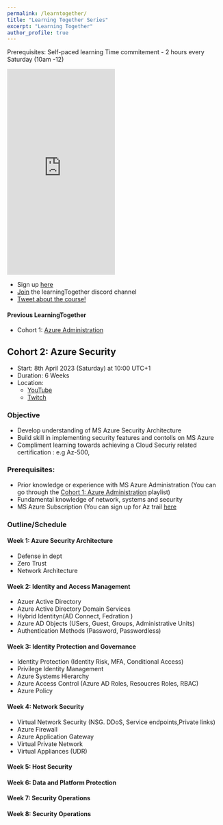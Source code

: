 ```yaml
---
permalink: /learntogether/
title: "Learning Together Series"
excerpt: "Learning Together"
author_profile: true
---
```


Prerequisites:
Self-paced learning
Time commitement - 2 hours every Saturday (10am -12)

<html><iframe width="640px" height="480px" src="https://forms.office.com/r/gQckxp2UxC?embed=true" frameborder="0" marginwidth="0" marginheight="0" style="border: none; max-width:50%; max-height:50vh" allowfullscreen webkitallowfullscreen mozallowfullscreen msallowfullscreen> </iframe></html>

- Sign up [here](https://airtable.com/shrCb8y6eTbPKwSTL)
- [Join](https://discord.gg/ZBRW44ksVn) the learningTogether discord channel 
- [Tweet about the course!](https://ctt.ac/fH67W)

#### Previous LearningTogether
- Cohort 1: [Azure Administration](https://www.youtube.com/playlist?list=PLAIfj0YIoMBcLegHLjwCgTPVYg-vYOt1a)





## Cohort 2: Azure Security

- Start: 8th April 2023 (Saturday) at 10:00 UTC+1
- Duration: 6 Weeks
- Location:
  - [YouTube](https://www.youtube.com/@aderaji) 
  - [Twitch](https://www.twitch.tv/learningwithraji)


### Objective
- Develop understanding of MS Azure Security Architecture
- Build skill in implementing security features and contolls on MS Azure
- Compliment learning towards achieving a Cloud Securiy related certification : e.g Az-500, 


### Prerequisites:
- Prior knowledge or experience with MS Azure Administration (You can go through the [Cohort 1: Azure Administration](https://www.youtube.com/playlist?list=PLAIfj0YIoMBcLegHLjwCgTPVYg-vYOt1a) playlist)
- Fundamental knowledge of network, systems and security 
- MS Azure Subscription (You can sign up for Az trail [here](https://azure.microsoft.com/en-us/free/search/?&ef_id=EAIaIQobChMI2fCFqryJ_gIVAuJ3Ch1LAAKREAAYASAAEgKDt_D_BwE:G:s&OCID=AIDcmmfdukp5kz_SEM_EAIaIQobChMI2fCFqryJ_gIVAuJ3Ch1LAAKREAAYASAAEgKDt_D_BwE:G:s&gclid=EAIaIQobChMI2fCFqryJ_gIVAuJ3Ch1LAAKREAAYASAAEgKDt_D_BwE)


### Outline/Schedule

#### Week 1: Azure Security Architecture
- Defense in dept
- Zero Trust
- Network Architecture

#### Week 2: Identity and Access Management
- Azuer Active Directory
- Azure Active Directory Domain Services
- Hybrid Identityn(AD Connect, Fedration )
- Azure AD Objects (USers, Guest, Groups, Administrative Units)
- Authentication Methods (Password, Passwordless)

#### Week 3: Identity Protection and Governance
- Identity Protection (Identity Risk, MFA, Conditional Access)
- Privilege Identity Management
- Azure Systems Hierarchy
- Azure Access Control (Azure AD Roles, Resoucres Roles, RBAC)
- Azure Policy

#### Week 4: Network Security
- Virtual Network Security (NSG. DDoS, Service endpoints,Private links)
- Azure Firewall
- Azure Application Gateway
- Virtual Private Network
- Virtual Appliances (UDR)


#### Week 5: Host Security

#### Week 6: Data and Platform Protection

#### Week 7: Security Operations


#### Week 8: Security Operations




